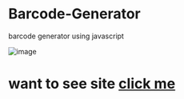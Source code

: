 # Barcode-Generator
 barcode generator using javascript
 
 ![image](https://github.com/SimShad/Barcode-Generator/assets/130966989/0b50eea7-0934-44ce-88e8-62fc500317d2)

 <h1>want to see site <a href="https://simshad.github.io/Barcode-Generator/">click me</a></h1>


